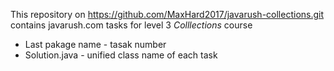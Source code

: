 This repository on https://github.com/MaxHard2017/javarush-collections.git
contains  javarush.com tasks for level 3 *Colllections* course
 - Last pakage name - tasak number
 - Solution.java - unified class name of each task
